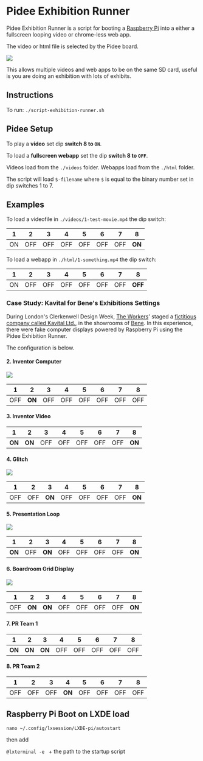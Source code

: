 # Pidee Exhibition Runner

Pidee Exhibition Runner is a script for booting a [Raspberry Pi](https://www.raspberrypi.org/) into a either a fullscreen looping video or chrome-less web app.

The video or html file is selected by the Pidee board. 

![](http://cms.theworkers.net/image/resize-width-micro-0/images/_c170010-2-5773e5f37fc9a.jpg)

This allows multiple videos and web apps to be on the same SD card, useful is you are doing an exhibition with lots of exhibits.

## Instructions

To run: `./script-exhibition-runner.sh`

## Pidee Setup

To play a __video__ set dip __switch 8 to `ON`__.  

To load a __fullscreen webapp__ set the dip __switch 8 to `OFF`__.

Videos load from the `./videos` folder. Webapps load from the `./html` folder.

The script will load `$-filename` where `$` is equal to the binary number set in dip switches 1 to 7.

## Examples

To load a videofile in `./videos/1-test-movie.mp4` the dip switch:

|1|2|3|4|5|6|7|__8__|
|---|---|---|---|---|---|---|---|
|ON|OFF|OFF|OFF|OFF|OFF|OFF|__ON__|

To load a webapp in `./html/1-something.mp4` the dip switch:

|1|2|3|4|5|6|7|__8__|
|---|---|---|---|---|---|---|---|
|ON|OFF|OFF|OFF|OFF|OFF|OFF|__OFF__|

### Case Study: Kavital for Bene's Exhibitions Settings



During London's Clerkenwell Design Week, [The Workers](http://theworkers.net/)' staged a [fictitious company called Kavital Ltd.](http://theworkers.net/kavital), in the showrooms of [Bene](http://bene.com/). In this experience, there were fake computer displays powered by Raspberry Pi using the Pidee Exhibition Runner. 

The configuration is below.


#### 2. Inventor Computer

![](http://cms.theworkers.net/image/resize-width-micro-0/images/_dsc9817-577507bc1a5f3.jpg)

|1|2|3|4|5|6|7|8|
|---|---|---|---|---|---|---|---|
|OFF|__ON__|OFF|OFF|OFF|OFF|OFF|OFF|

#### 3. Inventor Video

|1|2|3|4|5|6|7|8|
|---|---|---|---|---|---|---|---|
|__ON__|__ON__|OFF|OFF|OFF|OFF|OFF|__ON__|

#### 4. Glitch

![](http://cms.theworkers.net/image/resize-width-micro-0/images/_dsc9829-577507e06b65e.jpg)

|1|2|3|4|5|6|7|8|
|---|---|---|---|---|---|---|---|
|OFF|OFF|__ON__|OFF|OFF|OFF|OFF|__ON__|

#### 5. Presentation Loop

![](http://cms.theworkers.net/image/resize-width-micro-0/images/_dsc9812-57750929986cb.jpg)

|1|2|3|4|5|6|7|8|
|---|---|---|---|---|---|---|---|
|__ON__|OFF|__ON__|OFF|OFF|OFF|OFF|__ON__|

#### 6. Boardroom Grid Display

![](http://cms.theworkers.net/image/resize-width-micro-0/images/p5230159-577509ddd8d34.jpg)


|1|2|3|4|5|6|7|8|
|---|---|---|---|---|---|---|---|
|OFF|__ON__|__ON__|OFF|OFF|OFF|OFF|__ON__|

#### 7. PR Team 1

|1|2|3|4|5|6|7|8|
|---|---|---|---|---|---|---|---|
|__ON__|__ON__|__ON__|OFF|OFF|OFF|OFF|OFF|

#### 8. PR Team 2

|1|2|3|4|5|6|7|8|
|---|---|---|---|---|---|---|---|
|OFF|OFF|OFF|__ON__|OFF|OFF|OFF|OFF|


## Raspberry Pi Boot on LXDE load

`nano ~/.config/lxsession/LXDE-pi/autostart` 

then add

`@lxterminal -e ` + the path to the startup script

